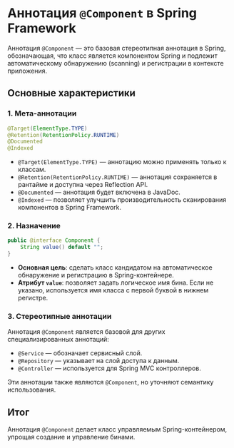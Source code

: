 # Аннотация `@Component` в Spring Framework

Аннотация `@Component` — это базовая стереотипная аннотация в Spring, обозначающая, что класс является компонентом Spring и подлежит автоматическому обнаружению (scanning) и регистрации в контексте приложения.

## Основные характеристики

### 1. **Мета-аннотации**
```java
@Target(ElementType.TYPE)
@Retention(RetentionPolicy.RUNTIME)
@Documented
@Indexed
```
- `@Target(ElementType.TYPE)` — аннотацию можно применять только к классам.
- `@Retention(RetentionPolicy.RUNTIME)` — аннотация сохраняется в рантайме и доступна через Reflection API.
- `@Documented` — аннотация будет включена в JavaDoc.
- `@Indexed` — позволяет улучшить производительность сканирования компонентов в Spring Framework.

### 2. **Назначение**
```java
public @interface Component {
    String value() default "";
}
```
- **Основная цель**: сделать класс кандидатом на автоматическое обнаружение и регистрацию в Spring-контейнере.
- **Атрибут `value`**: позволяет задать логическое имя бина. Если не указано, используется имя класса с первой буквой в нижнем регистре.

### 3. **Стереотипные аннотации**
Аннотация `@Component` является базовой для других специализированных аннотаций:
- `@Service` — обозначает сервисный слой.
- `@Repository` — указывает на слой доступа к данным.
- `@Controller` — используется для Spring MVC контроллеров.

Эти аннотации также являются `@Component`, но уточняют семантику использования.

## Итог
Аннотация `@Component` делает класс управляемым Spring-контейнером, упрощая создание и управление бинами.

